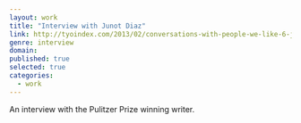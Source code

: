 ```yaml
---
layout: work
title: "Interview with Junot Diaz"
link: http://tyoindex.com/2013/02/conversations-with-people-we-like-6-junot-diaz/
genre: interview
domain: 
published: true
selected: true
categories:
  - work
---
```


An interview with the Pulitzer Prize winning writer.